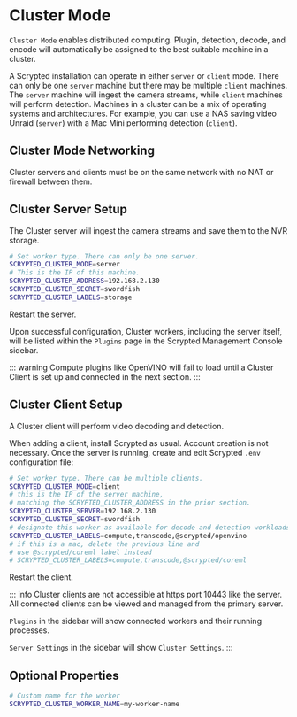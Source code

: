 # Cluster Mode

`Cluster Mode` enables distributed computing. Plugin, detection, decode, and encode will automatically be assigned to the best suitable machine in a cluster.

<!--@include: ../scrypted-nvr/parts/nas-tip.md-->

A Scrypted installation can operate in either `server` or `client` mode. There can only be one `server` machine but there may be multiple `client` machines. The `server` machine will ingest the camera streams, while `client` machines will perform detection. Machines in a cluster can be a mix of operating systems and architectures. For example, you can use a NAS saving video Unraid (`server`) with a Mac Mini performing detection (`client`).

## Cluster Mode Networking

Cluster servers and clients must be on the same network with no NAT or firewall between them.

## Cluster Server Setup

The Cluster server will ingest the camera streams and save them to the NVR storage.

<!--@include: ../parts/cluster-setup-env.md-->

```sh
# Set worker type. There can only be one server.
SCRYPTED_CLUSTER_MODE=server
# This is the IP of this machine.
SCRYPTED_CLUSTER_ADDRESS=192.168.2.130
SCRYPTED_CLUSTER_SECRET=swordfish
SCRYPTED_CLUSTER_LABELS=storage
```

Restart the server.

Upon successful configuration, Cluster workers, including the server itself, will be listed within the `Plugins` page in the Scrypted Management Console sidebar.

::: warning
Compute plugins like OpenVINO will fail to load until a Cluster Client is set up and connected in the next section.
:::

## Cluster Client Setup

A Cluster client will perform video decoding and detection.

When adding a client, install Scrypted as usual. Account creation is not necessary. Once the server is running, create and edit Scrypted `.env` configuration file:

<!--@include: ../parts/cluster-setup-env.md-->

```sh
# Set worker type. There can be multiple clients.
SCRYPTED_CLUSTER_MODE=client
# this is the IP of the server machine,
# matching the SCRYPTED_CLUSTER_ADDRESS in the prior section.
SCRYPTED_CLUSTER_SERVER=192.168.2.130
SCRYPTED_CLUSTER_SECRET=swordfish
# designate this worker as available for decode and detection workloads
SCRYPTED_CLUSTER_LABELS=compute,transcode,@scrypted/openvino
# if this is a mac, delete the previous line and
# use @scrypted/coreml label instead
# SCRYPTED_CLUSTER_LABELS=compute,transcode,@scrypted/coreml
```

Restart the client.

::: info
Cluster clients are not accessible at https port 10443 like the server. All connected clients can be viewed and managed from the primary server.

`Plugins` in the sidebar will show connected workers and their running processes.

`Server Settings` in the sidebar will show `Cluster Settings`.
:::

## Optional Properties

```sh
# Custom name for the worker
SCRYPTED_CLUSTER_WORKER_NAME=my-worker-name
```

